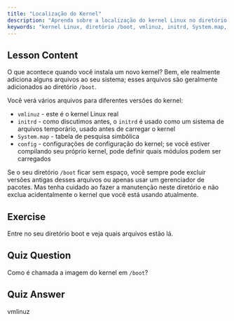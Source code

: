 ```yaml
---
title: "Localização do Kernel"
description: "Aprenda sobre a localização do kernel Linux no diretório /boot, entendendo vmlinuz, initrd e System.map. Explore os arquivos do kernel e gerencie o espaço de forma eficaz."
keywords: "kernel Linux, diretório /boot, vmlinuz, initrd, System.map, iniciante em Linux, tutorial de kernel, guia Linux"
---
```


## Lesson Content

O que acontece quando você instala um novo kernel? Bem, ele realmente adiciona alguns arquivos ao seu sistema; esses arquivos são geralmente adicionados ao diretório `/boot`.

Você verá vários arquivos para diferentes versões do kernel:

- `vmlinuz` - este é o kernel Linux real
- `initrd` - como discutimos antes, o `initrd` é usado como um sistema de arquivos temporário, usado antes de carregar o kernel
- `System.map` - tabela de pesquisa simbólica
- `config` - configurações de configuração do kernel; se você estiver compilando seu próprio kernel, pode definir quais módulos podem ser carregados

Se o seu diretório `/boot` ficar sem espaço, você sempre pode excluir versões antigas desses arquivos ou apenas usar um gerenciador de pacotes. Mas tenha cuidado ao fazer a manutenção neste diretório e não exclua acidentalmente o kernel que você está usando atualmente.

## Exercise

Entre no seu diretório boot e veja quais arquivos estão lá.

## Quiz Question

Como é chamada a imagem do kernel em `/boot`?

## Quiz Answer

vmlinuz
